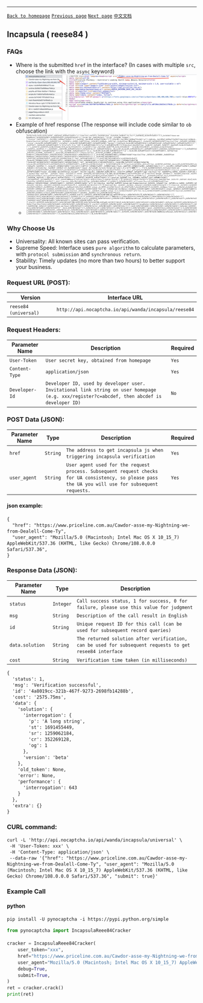 ------
[`Back to homepage`](/en-US/en.md)    [`Previous page`](cloudflare.md)       [`Next page`](incapsula_utmvc.md)   [`中文文档`](../zh-CN/incapsula.md)

## Incapsula ( reese84 )

### FAQs

* Where is the submitted `href` in the interface? (In cases with multiple `src`, choose the link with the `async` keyword)
    * ![incapsula](/images/incapsula/incapsula.png)
* Example of href response (The response will include code similar to `ob` obfuscation)
    * ![incapsula](/images/incapsula/incapsula2.png)

### Why Choose Us

* Universality: All known sites can pass verification.
* Supreme Speed: Interface uses `pure algorithm` to calculate parameters, with `protocol submission` and `synchronous return`.
* Stability: Timely updates (no more than two hours) to better support your business.

### Request URL (POST):

| Version               | Interface URL                                                |
|-------------------|---------------------------------------------------------|
| `reese84 (universal)` | `http://api.nocaptcha.io/api/wanda/incapsula/reese84` |

### Request Headers:

| Parameter Name | Description | Required |
|----------------|-------------|----------|
| `User-Token`   | `User secret key, obtained from homepage` | `Yes` |
| `Content-Type` | `application/json` | `Yes` |
| `Developer-Id` | `Developer ID, used by developer user. Invitational link string on user homepage (e.g. xxx/register?c=abcdef, then abcdef is developer ID)` | `No` |

### POST Data (JSON):

| Parameter Name | Type       | Description | Required |
|----------------|------------|-------------|----------|
| `href`         | `String`   | `The address to get incapsula js when triggering incapsula verification` | `Yes` |
| `user_agent`   | `String`   | `User agent used for the request process. Subsequent request checks for UA consistency, so please pass the UA you will use for subsequent requests.` | `Yes` |

#### json example:

```
{
  "href": "https://www.priceline.com.au/Cawdor-asse-my-Nightning-we-from-Dealell-Come-Ty",
  "user_agent": "Mozilla/5.0 (Macintosh; Intel Mac OS X 10_15_7) AppleWebKit/537.36 (KHTML, like Gecko) Chrome/108.0.0.0 Safari/537.36",
}
```

### Response Data (JSON):

| Parameter Name  | Type       | Description |
|-----------------|------------|-------------|
| `status`        | `Integer`  | `Call success status, 1 for success, 0 for failure, please use this value for judgment` |
| `msg`           | `String`   | `Description of the call result in English` |
| `id`            | `String`   | `Unique request ID for this call (can be used for subsequent record queries)` |
| `data.solution` | `String`   | `The returned solution after verification, can be used for subsequent requests to get resee84 interface` |
| `cost`          | `String`   | `Verification time taken (in milliseconds)` |

```
{
  'status': 1,
  'msg': 'Verification successful',
  'id': '4a8019cc-321b-467f-9273-2698fb14288b',
  'cost': '2575.75ms',
  'data': {
    'solution': {
      'interrogation': {
        'p': 'A long string',
        'st': 1691455449,
        'sr': 1259062184,
        'cr': 352269128,
        'og': 1
      },
      'version': 'beta'
    },
    'old_token': None,
    'error': None,
    'performance': {
      'interrogation': 643
    }
  },
  'extra': {}
}
```

### CURL command:

```
curl -L 'http://api.nocaptcha.io/api/wanda/incapsula/universal' \
 -H 'User-Token: xxx' \
 -H 'Content-Type: application/json' \
 --data-raw '{"href": "https://www.priceline.com.au/Cawdor-asse-my-Nightning-we-from-Dealell-Come-Ty", "user_agent": "Mozilla/5.0 (Macintosh; Intel Mac OS X 10_15_7) AppleWebKit/537.36 (KHTML, like Gecko) Chrome/108.0.0.0 Safari/537.36", "submit": true}'
```

### Example Call

#### python

```shell
pip install -U pynocaptcha -i https://pypi.python.org/simple
```

```python
from pynocaptcha import IncapsulaReee84Cracker

cracker = IncapsulaReee84Cracker(
    user_token="xxx",
    href="https://www.priceline.com.au/Cawdor-asse-my-Nightning-we-from-Dealell-Come-Ty",
    user_agent="Mozilla/5.0 (Macintosh; Intel Mac OS X 10_15_7) AppleWebKit/537.36 (KHTML, like Gecko) Chrome/108.0.0.0 Safari/537.36",
    debug=True,
    submit=True,
)
ret = cracker.crack()
print(ret)
```
